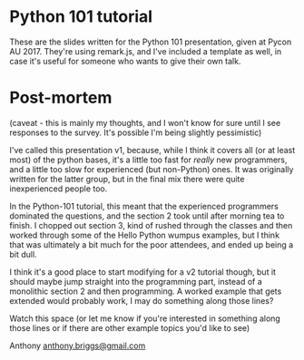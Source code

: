 # Python 101 tutorial

These are the slides written for the Python 101 presentation, given at
Pycon AU 2017. They're using remark.js, and I've included a template
as well, in case it's useful for someone who wants to give their own
talk.


# Post-mortem

(caveat - this is mainly my thoughts, and I won't know for sure
 until I see responses to the survey. It's possible I'm being slightly
 pessimistic)
 
I've called this presentation v1, because, while I think it covers all 
(or at least most) of the python bases, it's a little too fast for 
*really* new programmers, and a little too slow for experienced (but 
non-Python) ones. It was originally written for the latter group, but 
in the final mix there were quite inexperienced people too.

In the Python-101 tutorial, this meant that the experienced programmers
dominated the questions, and the section 2 took until after morning tea
to finish. I chopped out section 3, kind of rushed through the classes
and then worked through some of the Hello Python wumpus examples, but
I think that was ultimately a bit much for the poor attendees, and 
ended up being a bit dull.

I think it's a good place to start modifying for a v2 tutorial though,
but it should maybe jump straight into the programming part, instead
of a monolithic section 2 and then programming. A worked example that 
gets extended would probably work, I may do something along those lines?

Watch this space (or let me know if you're interested in something along
those lines or if there are other example topics you'd like to see)

Anthony
anthony.briggs@gmail.com
